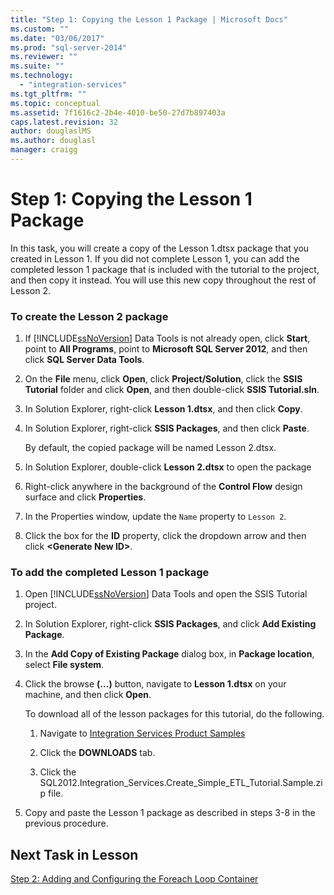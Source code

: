 ```yaml
---
title: "Step 1: Copying the Lesson 1 Package | Microsoft Docs"
ms.custom: ""
ms.date: "03/06/2017"
ms.prod: "sql-server-2014"
ms.reviewer: ""
ms.suite: ""
ms.technology: 
  - "integration-services"
ms.tgt_pltfrm: ""
ms.topic: conceptual
ms.assetid: 7f1616c2-2b4e-4010-be50-27d7b897403a
caps.latest.revision: 32
author: douglaslMS
ms.author: douglasl
manager: craigg
---
```

# Step 1: Copying the Lesson 1 Package
  In this task, you will create a copy of the Lesson 1.dtsx package that you created in Lesson 1. If you did not complete Lesson 1, you can add the completed lesson 1 package that is included with the tutorial to the project, and then copy it instead. You will use this new copy throughout the rest of Lesson 2.  
  
### To create the Lesson 2 package  
  
1.  If [!INCLUDE[ssNoVersion](../includes/ssnoversion-md.md)] Data Tools is not already open, click **Start**, point to **All Programs**, point to **Microsoft SQL Server 2012**, and then click **SQL Server Data Tools**.  
  
2.  On the **File** menu, click **Open**, click **Project/Solution**, click the **SSIS Tutorial** folder and click **Open**, and then double-click **SSIS Tutorial.sln**.  
  
3.  In Solution Explorer, right-click **Lesson 1.dtsx**, and then click **Copy**.  
  
4.  In Solution Explorer, right-click **SSIS Packages**, and then click **Paste**.  
  
     By default, the copied package will be named Lesson 2.dtsx.  
  
5.  In Solution Explorer, double-click **Lesson 2.dtsx** to open the package  
  
6.  Right-click anywhere in the background of the **Control Flow** design surface and click **Properties**.  
  
7.  In the Properties window, update the `Name` property to `Lesson 2`.  
  
8.  Click the box for the **ID** property, click the dropdown arrow and then click **\<Generate New ID>**.  
  
### To add the completed Lesson 1 package  
  
1.  Open [!INCLUDE[ssNoVersion](../includes/ssnoversion-md.md)] Data Tools and open the SSIS Tutorial project.  
  
2.  In Solution Explorer, right-click **SSIS Packages**, and click **Add Existing Package**.  
  
3.  In the **Add Copy of Existing Package** dialog box, in **Package location**, select **File system**.  
  
4.  Click the browse **(…)** button, navigate to **Lesson 1.dtsx** on your machine, and then click **Open**.  
  
     To download all of the lesson packages for this tutorial, do the following.  
  
    1.  Navigate to [Integration Services Product Samples](http://go.microsoft.com/fwlink/?LinkId=275027)  
  
    2.  Click the **DOWNLOADS** tab.  
  
    3.  Click the SQL2012.Integration_Services.Create_Simple_ETL_Tutorial.Sample.zip file.  
  
5.  Copy and paste the Lesson 1 package as described in steps 3-8 in the previous procedure.  
  
## Next Task in Lesson  
 [Step 2: Adding and Configuring the Foreach Loop Container](lesson-2-2-adding-and-configuring-the-foreach-loop-container.md)  
  
  
